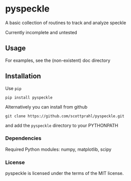 # pyspeckle

A basic collection of routines to track and analyze speckle

Currently incomplete and untested

## Usage

For examples, see the (non-existent) doc directory

## Installation

Use `pip`

    pip install pyspeckle

Alternatively you can install from github

    git clone https://github.com/scottprahl/pyspeckle.git

and add the `pyspeckle` directory to your PYTHONPATH


### Dependencies

Required Python modules: numpy, matplotlib, scipy


### License

pyspeckle is licensed under the terms of the MIT license.